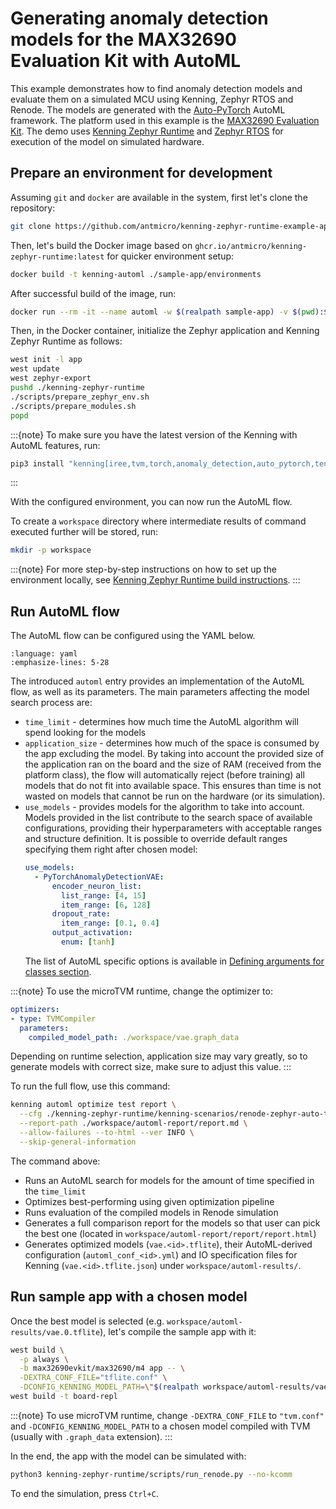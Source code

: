 # Generating anomaly detection models for the MAX32690 Evaluation Kit with AutoML

This example demonstrates how to find anomaly detection models and evaluate them on a simulated MCU using Kenning, Zephyr RTOS and Renode.
The models are generated with the [Auto-PyTorch](https://github.com/antmicro/auto-pytorch) AutoML framework.
The platform used in this example is the [MAX32690 Evaluation Kit](https://www.analog.com/en/resources/evaluation-hardware-and-software/evaluation-boards-kits/max32690evkit.html#eb-overview).
The demo uses [Kenning Zephyr Runtime](https://github.com/antmicro/kenning-zephyr-runtime) and [Zephyr RTOS](https://www.zephyrproject.org/) for execution of the model on simulated hardware.

## Prepare an environment for development

Assuming `git` and `docker` are available in the system, first let's clone the repository:

```bash
git clone https://github.com/antmicro/kenning-zephyr-runtime-example-app.git sample-app
```

Then, let's build the Docker image based on `ghcr.io/antmicro/kenning-zephyr-runtime:latest` for quicker environment setup:

```bash
docker build -t kenning-automl ./sample-app/environments
```

After successful build of the image, run:

```bash
docker run --rm -it --name automl -w $(realpath sample-app) -v $(pwd):$(pwd) kenning-automl:latest bash
```

Then, in the Docker container, initialize the Zephyr application and Kenning Zephyr Runtime as follows:

```bash
west init -l app
west update
west zephyr-export
pushd ./kenning-zephyr-runtime
./scripts/prepare_zephyr_env.sh
./scripts/prepare_modules.sh
popd
```

:::{note}
To make sure you have the latest version of the Kenning with AutoML features, run:

```bash
pip3 install "kenning[iree,tvm,torch,anomaly_detection,auto_pytorch,tensorflow,tflite,reports,renode,uart] @ git+https://github.com/antmicro/kenning.git"
```
:::

With the configured environment, you can now run the AutoML flow.

To create a `workspace` directory where intermediate results of command executed further will be stored, run:

```bash
mkdir -p workspace
```

:::{note}
For more step-by-step instructions on how to set up the environment locally, see [Kenning Zephyr Runtime build instructions](https://github.com/antmicro/kenning-zephyr-runtime/tree/main#user-content-building-the-project).
:::

## Run AutoML flow

The AutoML flow can be configured using the YAML below.

```{literalinclude} ../scripts/configs/automl-scenario.yml
:language: yaml
:emphasize-lines: 5-28
```

The introduced `automl` entry provides an implementation of the AutoML flow, as well as its parameters.
The main parameters affecting the model search process are:

* `time_limit` - determines how much time the AutoML algorithm will spend looking for the models
* `application_size` - determines how much of the space is consumed by the app excluding the model.
  By taking into account the provided size of the application ran on the board and the size of RAM (received from the platform class), the flow will automatically reject (before training) all models that do not fit into available space.
  This ensures than time is not wasted on models that cannot be run on the hardware (or its simulation).
* `use_models` - provides models for the algorithm to take into account.
  Models provided in the list contribute to the search space of available configurations, providing their hyperparameters with acceptable ranges and structure definition.
  It is possible to override default ranges specifying them right after chosen model:
  ```yaml
  use_models:
    - PyTorchAnomalyDetectionVAE:
        encoder_neuron_list:
          list_range: [4, 15]
          item_range: [6, 128]
        dropout_rate:
          item_range: [0.1, 0.4]
        output_activation:
          enum: [tanh]
  ```
  The list of AutoML specific options is available in [Defining arguments for classes section](defining-arguments-for-core-classes).

:::{note}
To use the microTVM runtime, change the optimizer to:

```yaml
optimizers:
- type: TVMCompiler
  parameters:
    compiled_model_path: ./workspace/vae.graph_data
```

Depending on runtime selection, application size may vary greatly, so to generate models with correct size, make sure to adjust this value.
:::

To run the full flow, use this command:

```bash
kenning automl optimize test report \
  --cfg ./kenning-zephyr-runtime/kenning-scenarios/renode-zephyr-auto-tflite-automl-vae-max32690.yml \
  --report-path ./workspace/automl-report/report.md \
  --allow-failures --to-html --ver INFO \
  --skip-general-information
```

The command above:

* Runs an AutoML search for models for the amount of time specified in the `time_limit`
* Optimizes best-performing using given optimization pipeline
* Runs evaluation of the compiled models in Renode simulation
* Generates a full comparison report for the models so that user can pick the best one (located in `workspace/automl-report/report/report.html`)
* Generates optimized models (`vae.<id>.tflite`), their AutoML-derived configuration (`automl_conf_<id>.yml`) and IO specification files for Kenning (`vae.<id>.tflite.json`) under `workspace/automl-results/`.

## Run sample app with a chosen model

Once the best model is selected (e.g. `workspace/automl-results/vae.0.tflite`), let's compile the sample app with it:

```bash
west build \
  -p always \
  -b max32690evkit/max32690/m4 app -- \
  -DEXTRA_CONF_FILE="tflite.conf" \
  -DCONFIG_KENNING_MODEL_PATH=\"$(realpath workspace/automl-results/vae.0.tflite)\"
west build -t board-repl
```

:::{note}
To use microTVM runtime, change `-DEXTRA_CONF_FILE` to `"tvm.conf"` and `-DCONFIG_KENNING_MODEL_PATH` to a chosen model compiled with TVM (usually with `.graph_data` extension).
:::

In the end, the app with the model can be simulated with:

```bash test-skip
python3 kenning-zephyr-runtime/scripts/run_renode.py --no-kcomm
```

To end the simulation, press `Ctrl+C`.
